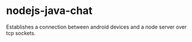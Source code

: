 # nodejs-java-chat

Establishes a connection between android devices and a node server over tcp sockets.
